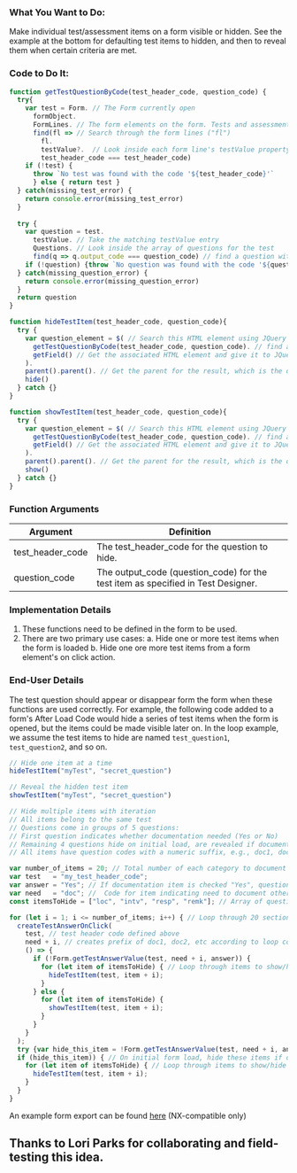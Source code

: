 ### What You Want to Do:

Make individual test/assessment items on a form visible or hidden. See the example at the bottom for defaulting test items to hidden, and then to reveal them when certain criteria are met.

### Code to Do It:
```javascript
function getTestQuestionByCode(test_header_code, question_code) {
  try{
    var test = Form. // The Form currently open
      formObject.
      FormLines. // The form elements on the form. Tests and assessments occupy one form line each
      find(fl => // Search through the form lines ("fl")
        fl.
        testValue?.  // Look inside each form line's testValue property. The next property may or may not exist, so we look with ?.
        test_header_code === test_header_code)
    if (!test) {
      throw `No test was found with the code '${test_header_code}'`
      } else { return test }
  } catch(missing_test_error) {
    return console.error(missing_test_error)
  }
  
  try {
    var question = test.
      testValue. // Take the matching testValue entry
      Questions. // Look inside the array of questions for the test
      find(q => q.output_code === question_code) // find a question with an output_code value that matches our question_code
    if (!question) {throw `No question was found with the code '${question_code}' in test '${test_header_code}'`}
  } catch(missing_question_error) {
    return console.error(missing_question_error)
  }
  return question
}

function hideTestItem(test_header_code, question_code){
  try {
    var question_element = $( // Search this HTML element using JQuery
      getTestQuestionByCode(test_header_code, question_code). // find a question with an output_code value that matches our question_code
      getField() // Get the associated HTML element and give it to JQuery
    ).
    parent().parent(). // Get the parent for the result, which is the question container (contains both the prompt and the response(s)
    hide()
  } catch {}
}

function showTestItem(test_header_code, question_code){
  try {
    var question_element = $( // Search this HTML element using JQuery
      getTestQuestionByCode(test_header_code, question_code). // find a question with an output_code value that matches our question_code
      getField() // Get the associated HTML element and give it to JQuery
    ).
    parent().parent(). // Get the parent for the result, which is the question container (contains both the prompt and the response(s)
    show()
  } catch {}
}
```
### Function Arguments
|Argument       |Definition |
|---            |---        |
|test_header_code |The test_header_code for the question to hide.|
|question_code|The output_code (question_code) for the test item as specified in Test Designer.|


### Implementation Details
1. These functions need to be defined in the form to be used.
2. There are two primary use cases:
a. Hide one or more test items when the form is loaded
b. Hide one ore more test items from a form element's on click action.

### End-User Details
The test question should appear or disappear form the form when these functions are used correctly. For example, the following code added to a form's After Load Code would hide a series of test items when the form is opened, but the items could be made visible later on. In the loop example, we assume the test items to hide are named `test_question1`, `test_question2`, and so on.

```js
// Hide one item at a time
hideTestItem("myTest", "secret_question")

// Reveal the hidden test item
showTestItem("myTest", "secret_question")

// Hide multiple items with iteration
// All items belong to the same test
// Questions come in groups of 5 questions:
// First question indicates whether documentation needed (Yes or No)
// Remaining 4 questions hide on initial load, are revealed if documentation indicated as needed
// All items have question codes with a numeric suffix, e.g., doc1, doc2, doc3

var number_of_items = 20; // Total number of each category to document (test includes doc1 through doc20, etc)
var test   = "my_test_header_code";
var answer = "Yes"; // If documentation item is checked "Yes", questions will display
var need   = "doc"; //  Code for item indicating need to document other factors
const itemsToHide = ["loc", "intv", "resp", "remk"]; // Array of question code prefixes to show/hide according to respective doc item

for (let i = 1; i <= number_of_items; i++) { // Loop through 20 sections
  createTestAnswerOnClick(
    test, // test header code defined above
    need + i, // creates prefix of doc1, doc2, etc according to loop counter
    () => {
      if (!Form.getTestAnswerValue(test, need + i, answer)) {
        for (let item of itemsToHide) { // Loop through items to show/hide
          hideTestItem(test, item + i);
        }
      } else {
        for (let item of itemsToHide) {
          showTestItem(test, item + i);
        }
      }
    }
  );
  try {var hide_this_item = !Form.getTestAnswerValue(test, need + i, answer) } catch {var hide_this_item = false}; // Check whether the doc item is marked yes at load. If unchecked or not loaded, default to showing the remaining items.
  if (hide_this_item)) { // On initial form load, hide these items if documentation not indicated as needed
    for (let item of itemsToHide) { // Loop through items to show/hide
      hideTestItem(test, item + i);
    }
  }
}
```

An example form export can be found [here](https://github.com/myEvolv-Development-Community/myEvolvCode/blob/main/Form%20Design/Exports/Show-Hide%20Test%20Items.json) (NX-compatible only)

## Thanks to Lori Parks for collaborating and field-testing this idea.
